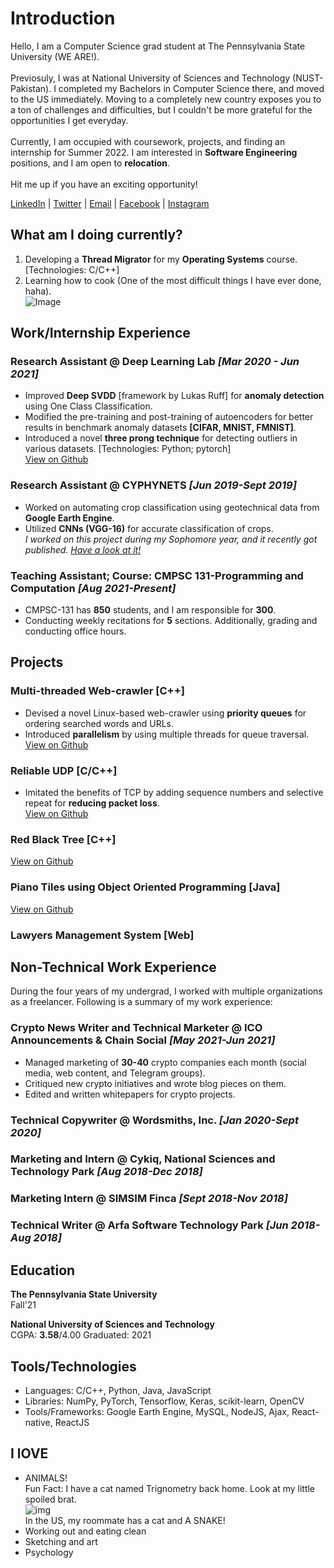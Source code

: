 # Introduction 
Hello, I am a Computer Science grad student at The Pennsylvania State University (WE ARE!). 
<br> <br>Previosuly, I was at National University of Sciences and Technology (NUST-Pakistan). I completed my Bachelors in Computer Science there, and moved to the US immediately. Moving to a completely new country exposes you to a ton of challenges and difficulties, but I couldn't be more grateful for the opportunities I get everyday. 
<br> <br>Currently, I am occupied with coursework, projects, and finding an internship for Summer 2022. I am interested in **Software Engineering** positions, and I am open to **relocation**. 
<br> <br> Hit me up if you have an exciting opportunity!

[LinkedIn](https://www.linkedin.com/in/tatheer-zahra14) | [Twitter](https://www.twitter.com/TatheerZahara) | [Email](mailto:tatheer13@gmail.com) | [Facebook](https://www.facebook.com/tatheer.zahara.75/) | [Instagram](https://www.instagram.com/tatheer10/)

## What am I doing currently? 
1. Developing a **Thread Migrator** for my **Operating Systems** course. [Technologies: C/C++]
2. Learning how to cook (One of the most difficult things I have ever done, haha). <br>![Image](Food.jpg)<br>


## Work/Internship Experience

### Research Assistant @ Deep Learning Lab *[Mar 2020 - Jun 2021]*
* Improved **Deep SVDD** [framework by Lukas Ruff] for **anomaly detection** using One Class Classification. <br>
* Modified the pre-training and post-training of autoencoders for better results in benchmark anomaly datasets **[CIFAR, MNIST, FMNIST]**. <br>
* Introduced a novel **three prong technique** for detecting outliers in various datasets. [Technologies: Python; pytorch] <br>
[View on Github](https://github.com/TatheerZahara/Deep-SVDD-PyTorch-experiments.git)

### Research Assistant @ CYPHYNETS *[Jun 2019-Sept 2019]*
* Worked on automating crop classification using geotechnical data from **Google Earth Engine**. <br>
* Utilized **CNNs (VGG-16)** for accurate classification of crops. <br>
*I worked on this project during my Sophomore year, and it recently got published. [Have a look at it!](https://ieeexplore.ieee.org/document/9506046)* 

### Teaching Assistant; Course: CMPSC 131-Programming and Computation *[Aug 2021-Present]*      
* CMPSC-131 has **850** students, and I am responsible for **300**. 
* Conducting weekly recitations for **5** sections.  Additionally, grading and conducting office hours. 

## Projects

### Multi-threaded Web-crawler [C++] 
* Devised a novel Linux-based web-crawler using **priority queues** for ordering searched words and URLs.
* Introduced **parallelism** by using multiple threads for queue traversal.
<br> [View on Github](https://github.com/TatheerZahara/Multi-threaded-Web-Crawler-Using-Priority-Queues-.git)

### Reliable UDP [C/C++] 
* Imitated the benefits of TCP by adding sequence numbers and selective repeat for **reducing packet loss**. 
<br> [View on Github](https://github.com/TatheerZahara/Reliable-UDP.git)

### Red Black Tree [C++] 
[View on Github](https://github.com/TatheerZahara/Red-Black-Tree-Implementation.git)

### Piano Tiles using Object Oriented Programming [Java] 
[View on Github](https://github.com/TatheerZahara/Piano-Tiles-Using-Object-Oriented-Programming.git)

### Lawyers Management System [Web]

## Non-Technical Work Experience 
During the four years of my undergrad, I worked with multiple organizations as a freelancer. Following is a summary of my work experience: 

### Crypto News Writer and Technical Marketer @ ICO Announcements & Chain Social *[May 2021-Jun 2021]*
* Managed marketing of **30-40** crypto companies each month (social media, web content, and Telegram groups).
* Critiqued new crypto initiatives and wrote blog pieces on them. 
* Edited and written whitepapers for crypto projects. 

### Technical Copywriter @ Wordsmiths, Inc. *[Jan 2020-Sept 2020]*                                                                                       
### Marketing and Intern @ Cykiq, National Sciences and Technology Park *[Aug 2018-Dec 2018]*                                     
### Marketing Intern @ SIMSIM Finca *[Sept 2018-Nov 2018]*                                                                                                    
### Technical Writer @ Arfa Software Technology Park *[Jun 2018-Aug 2018]*

## Education 
**The Pennsylvania State University** <br>
Fall'21

**National University of Sciences and Technology** <br>
CGPA: **3.58**/4.00        Graduated: 2021

## Tools/Technologies
* Languages: C/C++, Python, Java, JavaScript 
* Libraries: NumPy, PyTorch, Tensorflow, Keras, scikit-learn, OpenCV 
* Tools/Frameworks: Google Earth Engine, MySQL, NodeJS, Ajax, React-native, ReactJS

## I lOVE 
- ANIMALS! <br> Fun Fact: I have a cat named Trignometry back home. Look at my little spoiled brat. <br> ![img](MeandTrig.JPG)<br> In the US, my roommate has a cat and A SNAKE! 
- Working out and eating clean 
- Sketching and art
- Psychology 





